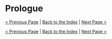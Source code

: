 # Prologue

[< Previous Page](./010_CharacterCreation.md) |
[Back to the Index](./000_Index.md) |
[Next Page >](./020_Peragus.md)



[< Previous Page](./010_CharacterCreation.md) |
[Back to the Index](./000_Index.md) |
[Next Page >](./020_Peragus.md)
